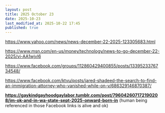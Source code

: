 ```yaml
---
layout: post
title: 2025 October 23
date: 2025-10-23
last_modified_at: 2025-10-22 17:45
published: true
---
```



<https://www.yahoo.com/news/news-december-22-2025-123305683.html>

<https://www.msn.com/en-us/money/technology/news-to-go-december-22-2025/vi-AA1wjvl6>

<https://www.facebook.com/groups/112860429400855/posts/1339523376734548/>

<https://www.facebook.com/ktvu/posts/jared-shadeed-the-search-to-find-an-immigration-attorney-who-vanished-while-on-v/686329146870387/>

**<https://gaykindgayhoodgaylabor.tumblr.com/post/796042607172190208/im-ok-and-in-wa-state-sept-2025-onward-born-in>** (human being referenced in those Facebook links is alive and ok)
